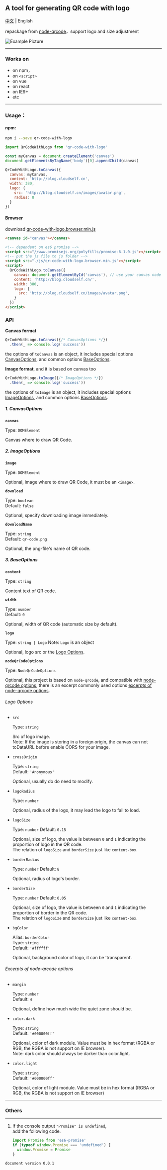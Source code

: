 ## A tool for generating QR code with logo   

[中文](./README.md) | English

repackage from [node-qrcode](https://github.com/soldair/node-qrcode)，support logo and size adjustment

![Example Picture](https://raw.githubusercontent.com/HerbLuo/qr-code-with-logo/master/qr-code-with-logo-screenshot-v2.png)

___

### Works on
- on npm，
- on `<script>`
- on vue
- on react
- on IE9+
- etc
___

### Usage：
#### npm:
```bash
npm i --save qr-code-with-logo
```

```javascript
import QrCodeWithLogo from 'qr-code-with-logo'

const myCanvas = document.createElement('canvas')
document.getElementsByTagName('body')[0].appendChild(canvas)

QrCodeWithLogo.toCanvas({
  canvas: myCanvas,
  content: 'http://blog.cloudself.cn',
  width: 380,
  logo: {
    src: 'http://blog.cloudself.cn/images/avatar.png',
    radius: 8
  }
})
```

#### Browser
download [qr-code-with-logo.browser.min.js](https://raw.githubusercontent.com/HerbLuo/qr-code-with-logo/master/lib/qr-code-with-logo.browser.min.js)  
```html
<canvas id="canvas"></canvas>

<!-- dependent on es6 promise -->
<script src="//www.promisejs.org/polyfills/promise-6.1.0.js"></script>
<!-- put the js file to js folder -->
<script src="./js/qr-code-with-logo.browser.min.js"></script>
<script>
  QrCodeWithLogo.toCanvas({
    canvas: document.getElementById('canvas'), // use your canvas node to replace it
    content: 'http://blog.cloudself.cn/',
    width: 380,
    logo: {
      src: 'http://blog.cloudself.cn/images/avatar.png',
    }
  })
</script>
```

### API  

**Canvas format**
```javascript
QrCodeWithLogo.toCanvas({/* CanvasOptions */})
  .then(_ => console.log('success'))
```

the options of `toCanvas` is an object, it includes special options [CanvasOptions](#1-canvasoptions), and common options [BaseOptions](#3-baseoptions).  

**Image format**, and it is based on canvas too  
```javascript
QrCodeWithLogo.toImage({/* ImageOptions */})
  .then(_ => console.log('success'))
```

the options of `toImage` is an object, it includes special options [ImageOptions](#2-imageoptions), and common options [BaseOptions](#3-baseoptions).  

##### 1. CanvasOptions

**`canvas`**  

Type: `DOMElement`  

Canvas where to draw QR Code.  


##### 2. ImageOptions

**`image`**  

Type: `DOMElement`  

Optional, image where to draw QR Code, it must be an `<image>`.  


**`download`**  

Type: `boolean`  
Default: `false`  

Optional, specify downloading image immediately.   


**`downloadName`**  

Type: `string`  
Default: `qr-code.png`  

Optional, the png-file's name of QR code.


##### 3. BaseOptions

**`content`**  

Type: `string`  

Content text of QR code.  


**`width`**  

Type: `number`  
Default: `0` 

Optional, width of QR code (automatic size by default).  


**`logo`**  

Type: `string | Logo` Note: `Logo` is an object

Optional, logo src or the [Logo Options](#logo-options).  
  
  
**`nodeQrCodeOptions`**  

Type: `NodeQrCodeOptions`  

Optional, this project is based on `node-qrcode`, and compatible with [node-qrcode options](https://github.com/soldair/node-qrcode#qr-code-options), 
there is an excerpt commonly used options [excerpts of node-qrcode options](#excerpts-of-node-qrcode-options).




###### Logo Options

* `src`  

  Type: `string`  
  
  Src of logo image.  
  Note: If the image is storing in a foreign origin, the canvas can not toDataURL before enable CORS for your image.   
  
* `crossOrigin`  

  Type: `string`  
  Default: `'Anonymous'`
  
  Optional, usually do do need to modify.  
  
* `logoRadius`  

  Type: `number`
    
  Optional, radius of the logo, it may lead the logo to fail to load.  
  
* `logoSize`  

  Type: `number`
  Default: `0.15`
    
  Optional, size of logo, the value is between `0` and `1` indicating the proportion of logo in the QR code.  
  The relation of `logoSize` and `borderSize` just like `content-box`.  
    
* `borderRadius`  

  Type: `number`
  Default: `8`
 
  Optional, radius of logo's border.  
  
* `borderSize`  

  Type: `number`
  Default: `0.05`
    
  Optional, size of logo, the value is between `0` and `1` indicating the proportion of border in the QR code.  
  The relation of `logoSize` and `borderSize` just like `content-box`.  
  
* `bgColor`  

  Alias: `borderColor`  
  Type: `string`  
  Default: `'#ffffff'`
  
  Optional, background color of logo, it can be 'transparent'.  


###### Excerpts of node-qrcode options

* `margin`  

  Type: `number`  
  Default: `4`
  
  Optional, define how much wide the quiet zone should be.  
  
* `color.dark`  

  Type: `string`  
  Default: `'#000000ff'`  
  
  Optional, color of dark module. Value must be in hex format (RGBA or RGB, the RGBA is not support on IE browser).  
  Note: dark color should always be darker than color.light.  
  
* `color.light`  

  Type: `string`  
  Default: `'#000000ff'`
  
  Optional, color of light module. Value must be in hex format (RGBA or RGB, the RGBA is not support on IE browser)  
  
_____

### Others

_____

1. If the console output `"Promise" is undefined`,  
   add the following code.
   ```javascript
   import Promise from 'es6-promise'
   if (typeof window.Promise === 'undefined') {
     window.Promise = Promise
   }
   ```
   
`document version 0.0.1`
